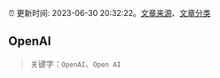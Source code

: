 :alarm_clock: 更新时间: 2023-06-30 20:32:22。[文章来源](/README.md)、[文章分类](/TAGS.md)

## OpenAI


> 关键字：`OpenAI`、`Open AI`



